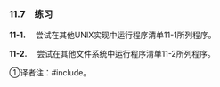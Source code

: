 ### 11.7　练习

**11-1.** 　尝试在其他UNIX实现中运行程序清单11-1所列程序。

**11-2.** 　尝试在其他文件系统中运行程序清单11-2所列程序。

①译者注：#include。



